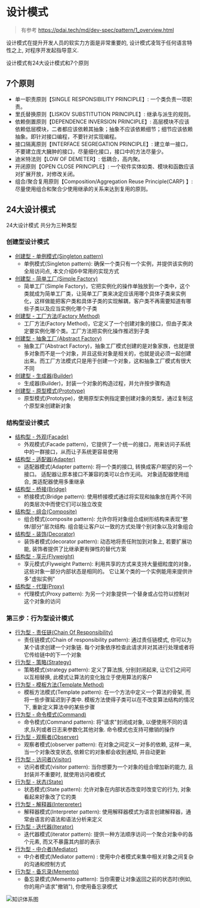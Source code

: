 # 设计模式

> 有参考 https://pdai.tech/md/dev-spec/pattern/1_overview.html

设计模式在提升开发人员的软实力方面是非常重要的, 设计模式凌驾于任何语言特性之上, 对程序开发起指导意义.

设计模式有24大设计模式和7个原则

## 7个原则

- 单一职责原则【SINGLE RESPONSIBILITY PRINCIPLE】: 一个类负责一项职责。
- 里氏替换原则【LISKOV SUBSTITUTION PRINCIPLE】: 继承与派生的规则。
- 依赖倒置原则【DEPENDENCE INVERSION PRINCIPLE】: 高层模块不应该依赖低层模块，二者都应该依赖其抽象；抽象不应该依赖细节；细节应该依赖抽象。即针对接口编程，不要针对实现编程。
- 接口隔离原则【INTERFACE SEGREGATION PRINCIPLE】: 建立单一接口，不要建立庞大臃肿的接口，尽量细化接口，接口中的方法尽量少。
- 迪米特法则【LOW OF DEMETER】: 低耦合，高内聚。
- 开闭原则【OPEN CLOSE PRINCIPLE】: 一个软件实体如类、模块和函数应该对扩展开放，对修改关闭。
- 组合/聚合复用原则【Composition/Aggregation Reuse Principle(CARP) 】: 尽量使用组合和聚合少使用继承的关系来达到复用的原则。

## 24大设计模式

24大设计模式 共分为三种类型

### 创建型设计模式

* [创建型 - 单例模式(Singleton pattern)](/md/dev-spec/pattern/2_singleton.html)
  * 单例模式(Singleton pattern): 确保一个类只有一个实例，并提供该实例的全局访问点, 本文介绍6中常用的实现方式
* [创建型 - 简单工厂(Simple Factory)](/md/dev-spec/pattern/3_simple_factory.html)
  * 简单工厂(Simple Factory)，它把实例化的操作单独放到一个类中，这个类就成为简单工厂类，让简单工厂类来决定应该用哪个具体子类来实例化，这样做能把客户类和具体子类的实现解耦，客户类不再需要知道有哪些子类以及应当实例化哪个子类
* [创建型 - 工厂方法(Factory Method)](/md/dev-spec/pattern/4_factory_method.html)
  * 工厂方法(Factory Method)，它定义了一个创建对象的接口，但由子类决定要实例化哪个类。工厂方法把实例化操作推迟到子类
* [创建型 - 抽象工厂(Abstract Factory)](/md/dev-spec/pattern/5_abstract_factory.html)
  * 抽象工厂(Abstract Factory)，抽象工厂模式创建的是对象家族，也就是很多对象而不是一个对象，并且这些对象是相关的，也就是说必须一起创建出来。而工厂方法模式只是用于创建一个对象，这和抽象工厂模式有很大不同
* [创建型 - 生成器(Builder)](/md/dev-spec/pattern/6_builder.html)
  * 生成器(Builder)，封装一个对象的构造过程，并允许按步骤构造
* [创建型 - 原型模式(Prototype)](/md/dev-spec/pattern/7_prototype.html)
  * 原型模式(Prototype)，使用原型实例指定要创建对象的类型，通过复制这个原型来创建新对象

### **结构型设计模式**

* [结构型 - 外观(Facade)](/md/dev-spec/pattern/8_facade.html)
  * 外观模式(Facade pattern)，它提供了一个统一的接口，用来访问子系统中的一群接口，从而让子系统更容易使用
* [结构型 - 适配器(Adapter)](/md/dev-spec/pattern/9_adapter.html)
  * 适配器模式(Adapter pattern): 将一个类的接口, 转换成客户期望的另一个接口。 适配器让原本接口不兼容的类可以合作无间。 对象适配器使用组合, 类适配器使用多重继承
* [结构型 - 桥接(Bridge)](/md/dev-spec/pattern/10_bridge.html)
  * 桥接模式(Bridge pattern): 使用桥接模式通过将实现和抽象放在两个不同的类层次中而使它们可以独立改变
* [结构型 - 组合(Composite)](/md/dev-spec/pattern/11_compsite.html)
  * 组合模式(composite pattern): 允许你将对象组合成树形结构来表现"整体/部分"层次结构. 组合能让客户以一致的方式处理个别对象以及对象组合
* [结构型 - 装饰(Decorator)](/md/dev-spec/pattern/12_decorator.html)
  * 装饰者模式(decorator pattern): 动态地将责任附加到对象上, 若要扩展功能, 装饰者提供了比继承更有弹性的替代方案
* [结构型 - 享元(Flyweight)](/md/dev-spec/pattern/13_flyweight.html)
  * 享元模式(Flyweight Pattern): 利用共享的方式来支持大量细粒度的对象，这些对象一部分内部状态是相同的。 它让某个类的一个实例能用来提供许多"虚拟实例"
* [结构型 - 代理(Proxy)](/md/dev-spec/pattern/14_proxy.html)
  * 代理模式(Proxy pattern): 为另一个对象提供一个替身或占位符以控制对这个对象的访问

### **第三步：行为型设计模式**

* [行为型 - 责任链(Chain Of Responsibility)](/md/dev-spec/pattern/15_chain.html)
  * 责任链模式(Chain of responsibility pattern): 通过责任链模式, 你可以为某个请求创建一个对象链. 每个对象依序检查此请求并对其进行处理或者将它传给链中的下一个对象
* [行为型 - 策略(Strategy)](/md/dev-spec/pattern/16_strategy.html)
  * 策略模式(strategy pattern): 定义了算法族, 分别封闭起来, 让它们之间可以互相替换, 此模式让算法的变化独立于使用算法的客户
* [行为型 - 模板方法(Template Method)](/md/dev-spec/pattern/17_template.html)
  * 模板方法模式(Template pattern): 在一个方法中定义一个算法的骨架, 而将一些步骤延迟到子类中. 模板方法使得子类可以在不改变算法结构的情况下, 重新定义算法中的某些步骤
* [行为型 - 命令模式(Command)](/md/dev-spec/pattern/18_command.html)
  * 命令模式(Command pattern): 将"请求"封闭成对象, 以便使用不同的请求,队列或者日志来参数化其他对象. 命令模式也支持可撤销的操作
* [行为型 - 观察者(Observer)](/md/dev-spec/pattern/19_observer.html)
  * 观察者模式(observer pattern): 在对象之间定义一对多的依赖, 这样一来, 当一个对象改变状态, 依赖它的对象都会收到通知, 并自动更新
* [行为型 - 访问者(Visitor)](/md/dev-spec/pattern/20_visitor.html)
  * 访问者模式(visitor pattern): 当你想要为一个对象的组合增加新的能力, 且封装并不重要时, 就使用访问者模式
* [行为型 - 状态(State)](/md/dev-spec/pattern/21_state.html)
  * 状态模式(State pattern): 允许对象在内部状态改变时改变它的行为, 对象看起来好象改了它的类
* [行为型 - 解释器(Interpreter)](/md/dev-spec/pattern/22_interpreter.html)
  * 解释器模式(Interpreter pattern): 使用解释器模式为语言创建解释器，通常由语言的语法和语法分析来定义
* [行为型 - 迭代器(Iterator)](/md/dev-spec/pattern/23_iterator.html)
  * 迭代器模式(iterator pattern): 提供一种方法顺序访问一个聚合对象中的各个元素, 而又不暴露其内部的表示
* [行为型 - 中介者(Mediator)](/md/dev-spec/pattern/24_mediator.html)
  * 中介者模式(Mediator pattern) : 使用中介者模式来集中相关对象之间复杂的沟通和控制方式
* [行为型 - 备忘录(Memento)](/md/dev-spec/pattern/25_memento.html)
  * 备忘录模式(Memento pattern): 当你需要让对象返回之前的状态时(例如, 你的用户请求"撤销"), 你使用备忘录模式

![知识体系图](https://cdn.jansora.com/files/uPic/2022/07/13/6ObIsL.jpg)
